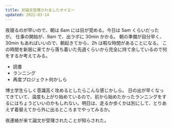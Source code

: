```yaml
---
title: 初論文受理されましたオイエー
updated: 2022-03-14
---
```


夜寝るのが早いので、朝は 6am には目が覚める。今日は 5am くらいだったが。
仕事の開始が、9am で、出ラボに 30min かかる。
朝の準備が自分早く、30min もあればいいので、朝起きてから、2h は暇な時間があることになる。
この時間を新居に来てから落ち着いた先週くらいから完全に持て余しているので何をするか考えてみる。

- 読書
- ランニング
- 再度プロジェクト何かしら

博士学生らしく意識高く攻めるとしたらこんな感じかしら。
日の出が早くなってきていて、温度も上がり始めているので、前から始めたかったランニングをするにはちょうどいいのかもしれない。明日は、走るか歩くかは別にして、とりあえず着替えてから外に出るところまでやってみるか。

夜連絡が来て論文が受理されたことが知らされた。
